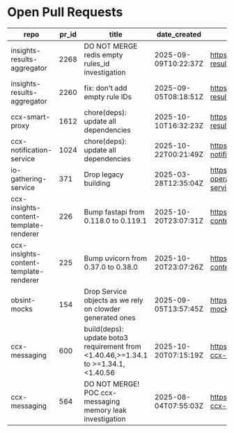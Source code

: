 # Open Pull Requests
repo | pr_id | title | date_created | url | author | ci_status
---|---|---|---|---|---|---
insights-results-aggregator | 2268 | DO NOT MERGE redis empty rules_id investigation | 2025-09-09T10:22:37Z | https://github.com/RedHatInsights/insights-results-aggregator/pull/2268 | Jakub007d | failed
insights-results-aggregator | 2260 | fix: don't add empty rule IDs | 2025-09-05T08:18:51Z | https://github.com/RedHatInsights/insights-results-aggregator/pull/2260 | juandspy | ok
ccx-smart-proxy | 1612 | chore(deps): update all dependencies | 2025-10-10T16:32:23Z | https://github.com/RedHatInsights/insights-results-smart-proxy/pull/1612 | app/red-hat-konflux | failed
ccx-notification-service | 1024 | chore(deps): update all dependencies | 2025-10-22T00:21:49Z | https://github.com/RedHatInsights/ccx-notification-service/pull/1024 | app/red-hat-konflux | failed
io-gathering-service | 371 | Drop legacy building | 2025-03-28T12:35:04Z | https://github.com/RedHatInsights/insights-operator-gathering-conditions-service/pull/371 | ikerreyes | failed
ccx-insights-content-template-renderer | 226 | Bump fastapi from 0.118.0 to 0.119.1 | 2025-10-20T23:07:31Z | https://github.com/RedHatInsights/insights-content-template-renderer/pull/226 | app/dependabot | failed
ccx-insights-content-template-renderer | 225 | Bump uvicorn from 0.37.0 to 0.38.0 | 2025-10-20T23:07:26Z | https://github.com/RedHatInsights/insights-content-template-renderer/pull/225 | app/dependabot | failed
obsint-mocks | 154 | Drop Service objects as we rely on clowder generated ones | 2025-09-05T13:57:45Z | https://github.com/RedHatInsights/obsint-mocks/pull/154 | ikerreyes | ok
ccx-messaging | 600 | build(deps): update boto3 requirement from <1.40.46,>=1.34.1 to >=1.34.1,<1.40.56 | 2025-10-20T07:15:19Z | https://github.com/RedHatInsights/insights-ccx-messaging/pull/600 | app/dependabot | failed
ccx-messaging | 564 | DO NOT MERGE! POC ccx-messaging memory leak investigation | 2025-08-04T07:55:03Z | https://github.com/RedHatInsights/insights-ccx-messaging/pull/564 | Jakub007d | failed

